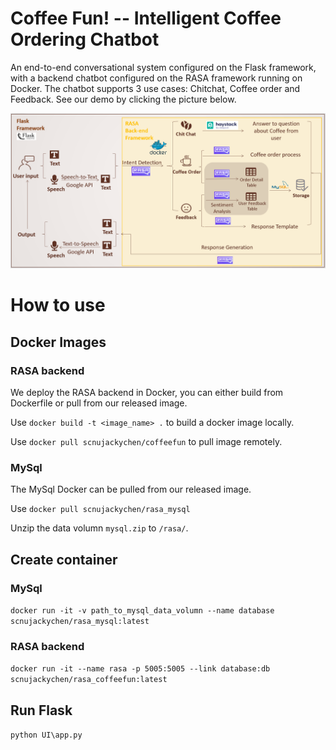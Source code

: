 # Coffee Fun! -- Intelligent Coffee Ordering Chatbot

An end-to-end conversational system configured on the Flask framework, with a backend chatbot configured on the RASA framework running on Docker. The chatbot supports 3 use cases: Chitchat, Coffee order and Feedback. See our demo by clicking the picture below.

[![Demo](https://github.com/SCNUJackyChen/rasa/blob/master/pics/overview.png)](https://drive.google.com/file/d/1d4lvbny-Xwi0GmAkEFfn_gQfmta_6WPI/view?usp=sharing)


# How to use

## Docker Images
### RASA backend
We deploy the RASA backend in Docker, you can either build from Dockerfile or pull from our released image.

Use `docker build -t <image_name> .` to build a docker image locally.

Use `docker pull scnujackychen/coffeefun` to pull image remotely.

### MySql
The MySql Docker can be pulled from our released image.

Use `docker pull scnujackychen/rasa_mysql`

Unzip the data volumn `mysql.zip` to `/rasa/`.

## Create container

### MySql
`docker run -it -v path_to_mysql_data_volumn --name database scnujackychen/rasa_mysql:latest`

### RASA backend
`docker run -it --name rasa -p 5005:5005 --link database:db scnujackychen/rasa_coffeefun:latest`

## Run Flask
`python UI\app.py`
